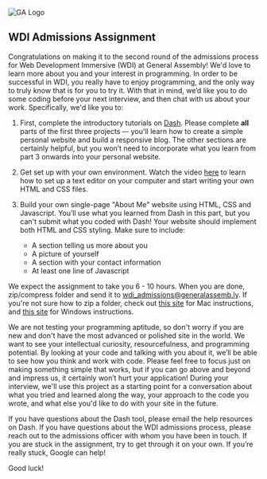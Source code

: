 ![GA Logo](https://raw.github.com/generalassembly/ga-ruby-on-rails-for-devs/master/images/ga.png)

## WDI Admissions Assignment

Congratulations on making it to the second round of the admissions process for Web Development Immersive (WDI) at General Assembly!  We'd love to learn more about you and your interest in programming.  In order to be successful in WDI, you really have to enjoy programming, and the only way to truly know that is for you to try it.  With that in mind, we’d like you to do some coding before your next interview, and then chat with us about your work.   Specifically, we'd like you to:

1. First, complete the introductory tutorials on [Dash](https://dash.generalassemb.ly/).  Please complete **all** parts of the first three projects –- you'll learn how to create a simple personal website and build a responsive blog.  The other sections are certainly helpful, but you won’t need to incorporate what you learn from part 3 onwards into your personal website.

2. Get set up with your own environment. Watch the video [here](http://generalassembly.wistia.com/medias/qzig8mp4mv) to learn how to set up a text editor on your computer and start writing your own HTML and CSS files.

3. Build your own single-page "About Me" website using HTML, CSS and Javascript.  You’ll use what you learned from Dash in this part, but you can't submit what you coded with Dash!  Your website should implement both HTML and CSS styling. Make sure to include:

	- A section telling us more about you
	- A picture of yourself
	- A section with your contact information
	- At least one line of Javascript

We expect the assignment to take you 6 - 10 hours. When you are done, zip/compress folder and send it to wdi_admissions@generalassemb.ly. If you're not sure how to zip a folder, check out [this site](http://www.macinstruct.com/node/159) for Mac instructions, and [this site](http://windows.microsoft.com/en-us/windows/compress-uncompress-files-zip-files#1TC=windows-7) for Windows instructions.

We are not testing your programming aptitude, so don't worry if you are new and don't have the most advanced or polished site in the world. We want to see your intellectual curiosity, resourcefulness, and programming potential.  By looking at your code and talking with you about it, we’ll be able to see how you think and work with code.  Please feel free to focus just on making something simple that works, but if you can go above and beyond and impress us, it certainly won’t hurt your application!  During your interview, we'll use this project as a starting point for a conversation about what you tried and learned along the way, your approach to the code you wrote, and what else you'd like to do with your site in the future.

If you have questions about the Dash tool, please email the help resources on Dash. If you have questions about the WDI admissions process, please reach out to the admissions officer with whom you have been in touch.  If you are stuck in the assignment, try to get through it on your own.  If you’re really stuck, Google can help!

Good luck!
